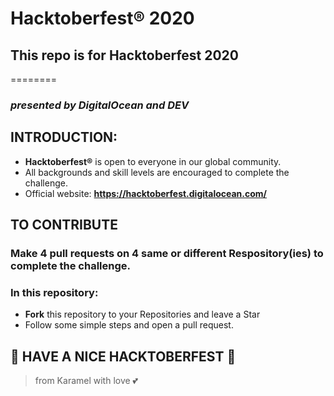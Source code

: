 # Hacktoberfest® 2020
## This repo is for Hacktoberfest 2020
========
### _presented by DigitalOcean and DEV_

## **INTRODUCTION:**
- **Hacktoberfest®** is open to everyone in our global community. 
- All backgrounds and skill levels are encouraged to complete the challenge.
- Official website: **https://hacktoberfest.digitalocean.com/**

## **TO CONTRIBUTE**
### Make 4 pull requests on 4 same or different Respository(ies) to complete the challenge.
### In this repository:
- **Fork** this repository to your Repositories and leave a Star
- Follow some simple steps and open a pull request.

## 🎉 HAVE A NICE HACKTOBERFEST 🎉
> from Karamel with love 💕
